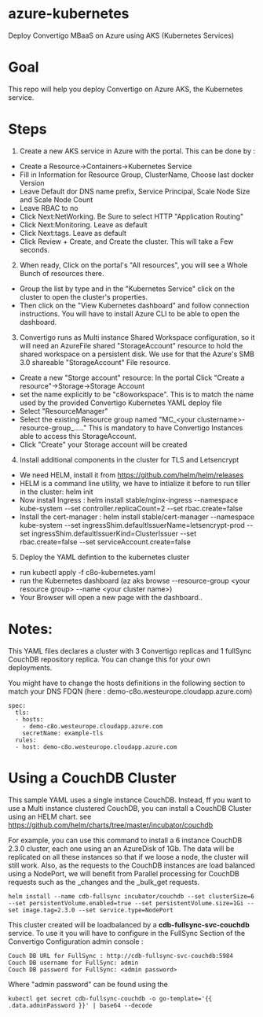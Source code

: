 # azure-kubernetes
Deploy Convertigo MBaaS on Azure using AKS (Kubernetes Services)

# Goal
This repo will help you deploy Convertigo on Azure AKS, the Kubernetes service. 

# Steps
1. Create a new AKS service in Azure with the portal. This can be done by :

* Create a Resource->Containers->Kubernetes Service
* Fill in Information for Resource Group, ClusterName, Choose last docker Version
* Leave Default dor DNS name prefix,  Service Principal, Scale Node Size and Scale Node Count
* Leave RBAC to no
* Click Next:NetWorking. Be Sure to select HTTP "Application Routing"
* Click Next:Monitoring. Leave as default
* Click Next:tags. Leave as default
* Click Review + Create, and Create the cluster. This will take a Few seconds.

2. When ready, Click on the portal's "All resources", you will see a Whole Bunch of resources there.
* Group the list by type and in the "Kubernetes Service" click on the cluster to open the cluster's properties.
* Then click on the "View Kubernetes dashboard" and follow connection instructions. You will have to install Azure CLI to be able to open the dashboard.

3. Convertigo runs as Multi instance Shared Workspace configuration, so it will need an AzureFile shared "StorageAccount" resource to hold the shared workspace on a persistent disk. We use for that the Azure's SMB 3.0 shareable "StorageAccount" File resource.

* Create a new "Storge account" resource: In the portal Click "Create a resource"->Storage->Storage Account
* set the name explicitly to be "c8oworkspace". This is to match the name used by the provided Convertigo Kubernetes YAML deploy file
* Select "ResourceManager"
* Select the existing  Resource group named "MC_&lt;your clustername&gt;-resource-group_....." This is mandatory to have Convertigo Instances able to access this StorageAccount.
* Click "Create" your Storage account will be created

4. Install additional components in the cluster for TLS and Letsencrypt
 
* We need HELM, install it from   https://github.com/helm/helm/releases
* HELM is a command line utility, we have to intialize it before to run tiller in the cluster: helm init
* Now install Ingress :
	helm install stable/nginx-ingress --namespace kube-system --set controller.replicaCount=2 --set rbac.create=false
* Install the cert-manager :
	helm install stable/cert-manager --namespace kube-system --set ingressShim.defaultIssuerName=letsencrypt-prod --set ingressShim.defaultIssuerKind=ClusterIssuer --set rbac.create=false  --set serviceAccount.create=false
  
5. Deploy the YAML defintion to the kubernetes cluster

* run kubectl apply -f c8o-kubernetes.yaml
* run the Kubernetes dashboard (az aks browse --resource-group &lt;your resource group&gt; --name &lt;your cluster name&gt;)
* Your Browser will open a new page with the dashboard.. 

# Notes:
This YAML files declares a cluster with 3 Convertigo replicas and 1 fullSync CouchDB repository replica. You can change this for your own deployments.

You might have to change the hosts definitions in the following section to match your DNS FDQN (here : demo-c8o.westeurope.cloudapp.azure.com)

```
spec:
  tls:
  - hosts:
    - demo-c8o.westeurope.cloudapp.azure.com
    secretName: example-tls
  rules:
  - host: demo-c8o.westeurope.cloudapp.azure.com
```
# Using a CouchDB Cluster
This sample YAML uses a single instance CouchDB. Instead, ff you want to use a Multi instance clustered CouchDB, you can install a CouchDB Cluster using an HELM chart. see https://github.com/helm/charts/tree/master/incubator/couchdb

For example, you can use this command to install a 6 instance CouchDB 2.3.0 cluster, each one using an an AzureDisk of 1Gb. The data will be replicated on all these instances so that if we loose a node, the cluster will still work. Also, as the requests to the CouchDB instances are load balanced using a NodePort, we will benefit from Parallel processing for CouchDB requests such as the _changes and the _bulk_get requests.

```
helm install --name cdb-fullsync incubator/couchdb --set clusterSize=6 --set persistentVolume.enabled=true --set persistentVolume.size=1Gi --set image.tag=2.3.0 --set service.type=NodePort
```

This cluster created will be loadbalanced by a __cdb-fullsync-svc-couchdb__ service. To use it you will have to configure in the FullSync Section of the Convertigo Configuration admin console :

```
Couch DB URL for FullSync : http://cdb-fullsync-svc-couchdb:5984
Couch DB username for FullSync: admin
Couch DB password for FullSync: <admin password>
```

Where "admin password" can be found using the 
	
```
kubectl get secret cdb-fullsync-couchdb -o go-template='{{ .data.adminPassword }}' | base64 --decode
```


  
  







